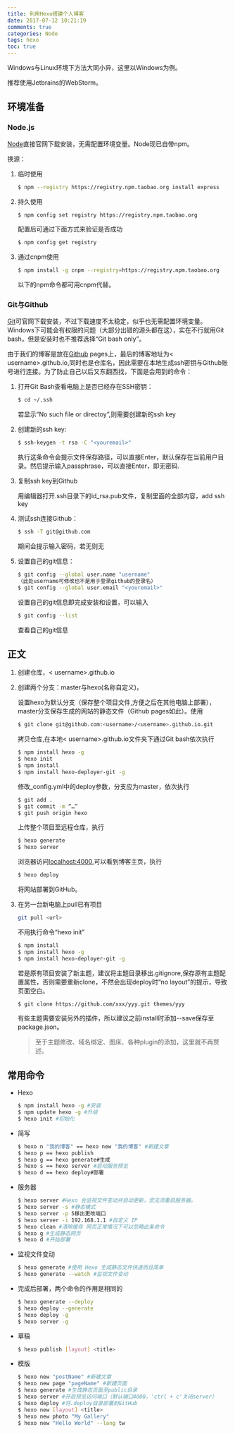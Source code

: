 ```yaml
---
title: 利用Hexo搭建个人博客
date: 2017-07-12 10:21:19
comments: true
categories: Node
tags: hexo
toc: true
---
```


Windows与Linux环境下方法大同小异，这里以Windows为例。

推荐使用Jetbrains的WebStorm。

<!--more-->

## 环境准备

### Node.js

[Node](https://nodejs.org)直接官网下载安装，无需配置环境变量。Node现已自带npm。

换源：

1. 临时使用
    
    ``` bash
    $ npm --registry https://registry.npm.taobao.org install express
    ```

2. 持久使用

    ``` bash
    $ npm config set registry https://registry.npm.taobao.org
    ```

    配置后可通过下面方式来验证是否成功 

    ``` bash
    $ npm config get registry
    ```

3. 通过cnpm使用

    ``` bash
    $ npm install -g cnpm --registry=https://registry.npm.taobao.org
    ```

    以下的npm命令都可用cnpm代替。

### Git与Github
[Git](https://git-scm.com/)可官网下载安装，不过下载速度不太稳定，似乎也无需配置环境变量。Windows下可能会有权限的问题（大部分出错的源头都在这），实在不行就用Git bash，但是安装时也不推荐选择“Git bash only”。

由于我们的博客是放在[Github](https://github.com/) pages上，最后的博客地址为< username\>.github.io,同时也是仓库名，因此需要在本地生成ssh密钥与Github账号进行连接。为了防止自己以后又东翻西找，下面是会用到的命令：

1. 打开Git Bash查看电脑上是否已经存在SSH密钥：

    ``` bash
    $ cd ~/.ssh
    ```

    若显示“No such file or directoy”,则需要创建新的ssh key

2. 创建新的ssh key:

    ``` bash
    $ ssh-keygen -t rsa -C "<youremail>"
    ```

    执行这条命令会提示文件保存路径，可以直接Enter，默认保存在当前用户目录。然后提示输入passphrase，可以直接Enter，即无密码.
 
3. 复制ssh key到Github

    用编辑器打开.ssh目录下的id_rsa.pub文件，复制里面的全部内容，add ssh key

4. 测试ssh连接Github：

    ``` bash
    $ ssh -T git@github.com
    ```

    期间会提示输入密码，若无则无

5. 设置自己的git信息：

    ``` bash   
    $ git config --global user.name "username" 
    （此处username可修改也不是用于登录github的登录名）
    $ git config --global user.email "<youremail>"
    ```

    设置自己的git信息即完成安装和设置，可以输入

    ``` bash
    $ git config --list
    ```

    查看自己的git信息

## 正文

1. 创建仓库，< username\>.github.io

2. 创建两个分支：master与hexo(名称自定义)，

    设置hexo为默认分支（保存整个项目文件,方便之后在其他电脑上部署），master分支保存生成的网站的静态文件（Github pages如此）。使用
    
    ``` bash
    $ git clone git@github.com:<username>/<username>.github.io.git
    ```

   拷贝仓库,在本地< username\>.github.io文件夹下通过Git bash依次执行

    ``` bash
    $ npm install hexo -g
    $ hexo init
    $ npm install
    $ npm install hexo-deployer-git -g
    ```

    修改_config.yml中的deploy参数，分支应为master，依次执行

    ``` bash
    $ git add .
    $ git commit -m “…”
    $ git push origin hexo
    ```

    上传整个项目至远程仓库，执行

    ``` bash
    $ hexo generate
    $ hexo server
    ```

    浏览器访问[localhost:4000](http://localhost:4000),可以看到博客主页，执行

    ``` bash
    $ hexo deploy
    ```
    将网站部署到GitHub。

3. 在另一台新电脑上pull已有项目

    ``` bash
    git pull <url>
    ```

    不用执行命令“hexo init”

    ``` bash
    $ npm install
    $ npm install hexo -g
    $ npm install hexo-deployer-git -g
    ```
    若是原有项目安装了新主题，建议将主题目录移出.gitignore,保存原有主题配置属性，否则需要重新clone，不然会出现deploy时“no layout”的提示，导致页面空白。

    ```bash
    $ git clone https://github.com/xxx/yyy.git themes/yyy
    ```
    有些主题需要安装另外的插件，所以建议之前install时添加--save保存至package.json。

    > 至于主题修改、域名绑定、图床、各种plugin的添加，这里就不再赘述。

## 常用命令

- Hexo
    
    ``` bash
    $ npm install hexo -g #安装
    $ npm update hexo -g #升级
    $ hexo init #初始化
    ```

- 简写

    ``` bash
    $ hexo n "我的博客" == hexo new "我的博客" #新建文章
    $ hexo p == hexo publish
    $ hexo g == hexo generate#生成
    $ hexo s == hexo server #启动服务预览
    $ hexo d == hexo deploy#部署
    ```

- 服务器
    
    ``` bash
    $ hexo server #Hexo 会监视文件变动并自动更新，您无须重启服务器。
    $ hexo server -s #静态模式
    $ hexo server -p 5移出更改端口
    $ hexo server -i 192.168.1.1 #自定义 IP
    $ hexo clean #清除缓存 网页正常情况下可以忽略此条命令
    $ hexo g #生成静态网页
    $ hexo d #开始部署
    ```

- 监视文件变动
    
    ``` bash
    $ hexo generate #使用 Hexo 生成静态文件快速而且简单
    $ hexo generate --watch #监视文件变动
    ```

- 完成后部署，两个命令的作用是相同的

    ``` bash
    $ hexo generate --deploy
    $ hexo deploy --generate
    $ hexo deploy -g
    $ hexo server -g
    ```

- 草稿

    ``` bash
    $ hexo publish [layout] <title>
    ```

- 模版
    
    ``` bash
    $ hexo new "postName" #新建文章
    $ hexo new page "pageName" #新建页面
    $ hexo generate #生成静态页面至public目录
    $ hexo server #开启预览访问端口（默认端口4000，'ctrl + c'关闭server）
    $ hexo deploy #将.deploy目录部署到GitHub
    $ hexo new [layout] <title>
    $ hexo new photo "My Gallery"
    $ hexo new "Hello World" --lang tw
    ```
